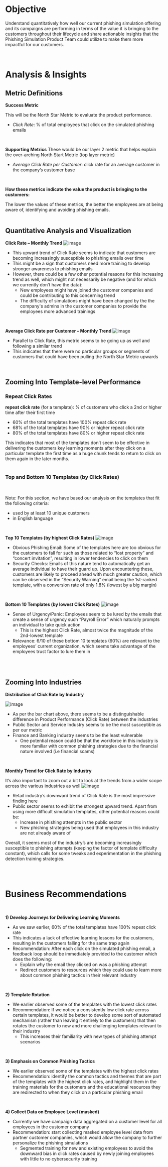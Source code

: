 # Objective
Understand quantitatively how well our current phishing simulation offering and its campaigns are performing in terms of the value it is bringing to the customers throughout their lifecycle and share actionable insights that the Phishing Simulation Product Team could utilize to make them more impactful for our customers.

<br>



# Analysis & Insights

## Metric Definitions

**Success Metric**

This will be the North Star Metric to evaluate the product performance. 
- _Click Rate_: % of total employees that click on the simulated phishing emails
<br>

**Supporting Metrics**
These would be our layer 2 metric that helps explain the over-arching North Start Metric (top layer metric)
- _Average Click Rate per Customer_: click rate for an average customer in the company’s customer base
<br>

**How these metrics indicate the value the product is bringing to the customers:**

The lower the values of these metrics, the better the employees are at being aware of, identifying and avoiding phishing emails.
<br>
<br>

## Quantitative Analysis and Visualization
**Click Rate – Monthly Trend**
![image](https://github.com/user-attachments/assets/7381cf16-ca28-4724-80f6-5f9c6b0ac561)

- This upward trend of Click Rate seems to indicate that customers are becoming increasingly susceptible to phishing emails over time
- This might be a sign that customers need more training to develop stronger awareness to phishing emails
- However, there could be a few other potential reasons for this increasing trend as well, which might not necessarily be negative (and for which we currently don’t have the data):
  - New employees might have joined the customer companies and could be contributing to this concerning trend
  - The difficulty of simulations might have been changed by the the company's admins in the customer companies to provide the employees more advanced trainings
<br>

**Average Click Rate per Customer – Monthly Trend**
![image](https://github.com/user-attachments/assets/4d957e08-05bd-4e4d-a90f-66bd4a2183fd)
 
- Parallel to Click Rate, this metric seems to be going up as well and following a similar trend
- This indicates that there were no particular groups or segments of customers that could have been pulling the North Star Metric upwards
<br>



## Zooming Into Template-level Performance

### Repeat Click Rates 
**repeat click rate** (for a template): % of customers who click a 2nd or higher time after their first time
- 60% of the total templates have 100% repeat click rate
- 68% of the total templates have 90% or higher repeat click rate
- 80% of the total templates have 80% or higher repeat click rate

This indicates that most of the templates don’t seem to be effective in delivering the customers key learning moments after they click on a particular template the first time as a huge chunk tends to return to click on them again in the later months. 
<br>
<br>

### Top and Bottom 10 Templates (by Click Rates)
<br>

Note: For this section, we have based our analysis on the templates that fit the following criteria:
- used by at least 10 unique customers
- in English language
<br>

**Top 10 Templates (by highest Click Rates)**
![image](https://github.com/user-attachments/assets/e875210a-dfd5-40a6-8b26-74c7ab3e3646)

- Obvious Phishing Email: Some of the templates here are too obvious for the customers to fall for such as those related to “lost property” and “concert invitation”, resulting in lower tendencies to click on them
- Security Checks: Emails of this nature tend to automatically get an average individual to have their guard up. Upon encountering these, customers are likely to proceed ahead with much greater caution, which can be observed in the “Security Warning” email being the 1st-ranked template, with a conversion rate of only 1.8% (lowest by a big margin)
<br>

**Bottom 10 Templates (by lowest Click Rates)**
![image](https://github.com/user-attachments/assets/5ee74f61-e9b6-46bc-a1d4-124f1962c769)

- Sense of Urgency/Panic: Employees seem to be lured by the emails that create a sense of urgency such “Payroll Error” which naturally prompts an individual to take quick action
  - This is the highest Click Rate, almost twice the magnitude of the 2nd-lowest template
- Relevance: 6/10 of these bottom 10 templates (60%) are relevant to the employees’ current organization, which seems take advantage of the employees trust factor to lure them in
<br>
<br>


## Zooming Into Industries

**Distribution of Click Rate by Industry**

![image](https://github.com/user-attachments/assets/d4a0ff20-1365-452f-a5a6-ab53725fa49c)
 
- As per the bar chart above, there seems to be a distinguishable difference in Product Performance (Click Rate) between the industries
- Public Sector and Service Industry seems to be the most susceptible as per our metric
- Finance and Banking industry seems to be the least vulnerable
  - One potential reason could be that the workforce in this industry is more familiar with common phishing strategies due to the financial nature involved (i.e financial scams)
<br>

**Monthly Trend for Click Rate by Industry**

It’s also important to zoom out a bit to look at the trends from a wider scope across the various industries as well
![image](https://github.com/user-attachments/assets/61eadba7-76ed-4fa6-b257-aa7e81416ccf)

- Retail industry’s downward trend of Click Rate is the most impressive finding here
- Public sector seems to exhibit the strongest upward trend. Apart from using more difficult simulation templates, other potential reasons could be:
  - Increase in phishing attempts in the public sector
  - New phishing strategies being used that employees in this industry are not already aware of

Overall, it seems most of the industry’s are becoming increasingly susceptible to phishing attempts (keeping the factor of template difficulty constant), which calls for some tweaks and experimentation in the phishing detection training strategies.

<br>
<br>



# Business Recommendations
<br>

**1) Develop Journeys for Delivering Learning Moments**
- As we saw earlier, 60% of the total templates have 100% repeat click rate
- This indicates a lack of effective learning lessons for the customers, resulting in the customers falling for the same trap again
- Recommendation: After each click on the simulated phishing email, a feedback loop should be immediately provided to the customer which does the following:
  - Explain why the email they clicked on was a phishing attempt
  - Redirect customers to resources which they could use to learn more about common phishing tactics in their relevant industry
<br>

**2) Template Rotation**
- We earlier observed some of the templates with the lowest click rates 
- Recommendation: If we notice a consistently low click rate across certain templates, it would be better to develop some sort of automated mechanism (rather than leaving it entirely to the customers) that then rotates the customer to new and more challenging templates relevant to their industry
  - This increases their familiarity with new types of phishing attempt scenarios
<br>

**3) Emphasis on Common Phishing Tactics**
- We earlier observed some of the templates with the highest click rates
- Recommendation: identify the common tactics and themes that are part of the templates with the highest click rates, and highlight them in the training materials for the customers and the educational resources they are redirected to when they click on a particular phishing email
<br>

**4) Collect Data on Employee Level (masked)**
- Currently we have campaign data aggregated on a customer level for all employees in the customer company
- Recommendation: start collecting masked employee level data from partner customer companies, which would allow the company to further personalize the phishing simulations
  - Segmented training for new and existing employees to avoid the downward bias in click rates caused by newly joining employees with little to no cybersecurity training




